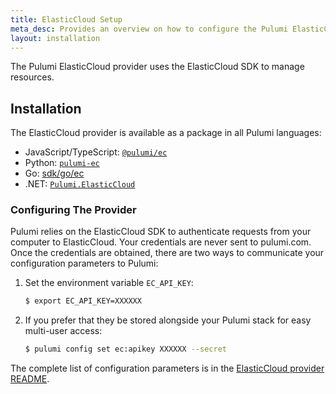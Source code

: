 ```yaml
---
title: ElasticCloud Setup
meta_desc: Provides an overview on how to configure the Pulumi ElasticCloud Provider.
layout: installation
---
```


The Pulumi ElasticCloud provider uses the ElasticCloud SDK to manage resources.

## Installation

The ElasticCloud provider is available as a package in all Pulumi languages:

* JavaScript/TypeScript: [`@pulumi/ec`](https://www.npmjs.com/package/@pulumi/ec)
* Python: [`pulumi-ec`](https://pypi.org/project/pulumi-ec/)
* Go: [sdk/go/ec](https://github.com/pulumi/pulumi-ec/tree/master/sdk/go/ec)
* .NET: [`Pulumi.ElasticCloud`](https://www.nuget.org/packages/Pulumi.ElasticCloud)

### Configuring The Provider

Pulumi relies on the ElasticCloud SDK to authenticate requests from your computer to ElasticCloud. Your credentials are never sent
to pulumi.com. Once the credentials are obtained, there are two ways to communicate your configuration parameters to Pulumi:

1. Set the environment variable `EC_API_KEY`:

    ```bash
    $ export EC_API_KEY=XXXXXX
    ```

2. If you prefer that they be stored alongside your Pulumi stack for easy multi-user access:

    ```bash
    $ pulumi config set ec:apikey XXXXXX --secret
    ```

 The complete list of
configuration parameters is in the [ElasticCloud provider README](https://github.com/pulumi/pulumi-ec/blob/master/README.md).
